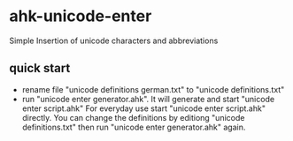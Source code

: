 # ahk-unicode-enter
Simple Insertion of unicode characters and abbreviations

## quick start
* rename file "unicode definitions german.txt" to "unicode definitions.txt"
* run "unicode enter generator.ahk". It will generate and start "unicode enter script.ahk"
For everyday use start "unicode enter script.ahk" directly.
You can change the definitions by editiong "unicode definitions.txt" then run "unicode enter generator.ahk" again.

